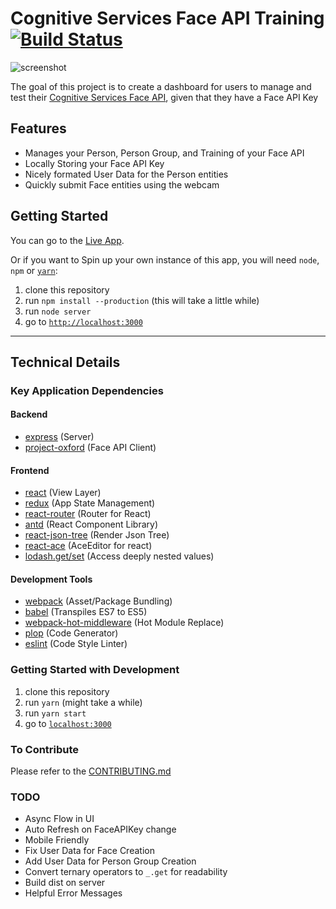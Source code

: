 # Cognitive Services Face API Training [![Build Status](https://travis-ci.org/howlowck/train-faces.svg?branch=master)](https://travis-ci.org/howlowck/train-faces)

![screenshot](https://howlowck.github.io/train-faces/imgs/identify-screenshot.png)

The goal of this project is to create a dashboard for users to manage and test their [Cognitive Services Face API](https://www.microsoft.com/cognitive-services/en-us/face-api), given that they have a Face API Key

## Features
* Manages your Person, Person Group, and Training of your Face API
* Locally Storing your Face API Key
* Nicely formated User Data for the Person entities
* Quickly submit Face entities using the webcam

## Getting Started
You can go to the [Live App](http://aka.ms/trainfaces).

Or if you want to Spin up your own instance of this app, you will need `node`, `npm` or [`yarn`](https://yarnpkg.com/en/):
1. clone this repository
2. run `npm install --production` (this will take a little while)
3. run `node server`
4. go to [`http://localhost:3000`](http://localhost:3000)

----
## Technical Details

### Key Application Dependencies
#### Backend
* [express](https://expressjs.com/) (Server)
* [project-oxford](https://github.com/felixrieseberg/project-oxford) (Face API Client)

#### Frontend
* [react](https://www.npmjs.com/package/react) (View Layer)
* [redux](https://www.npmjs.com/package/redux) (App State Management)
* [react-router](https://www.npmjs.com/package/react-router) (Router for React)
* [antd](https://www.npmjs.com/package/antd) (React Component Library)
* [react-json-tree](https://www.npmjs.com/package/react-json-tree) (Render Json Tree)
* [react-ace](https://www.npmjs.com/package/react-ace) (AceEditor for react)
* [lodash.get/set](https://www.npmjs.com/package/lodash.get) (Access deeply nested values)

#### Development Tools
* [webpack](https://webpack.js.org/) (Asset/Package Bundling)
* [babel](https://babeljs.io/) (Transpiles ES7 to ES5)
* [webpack-hot-middleware](https://github.com/glenjamin/webpack-hot-middleware) (Hot Module Replace)
* [plop](https://github.com/amwmedia/plop) (Code Generator)
* [eslint](http://eslint.org/) (Code Style Linter)

### Getting Started with Development
1. clone this repository
2. run `yarn` (might take a while)
3. run `yarn start`
4. go to [`localhost:3000`](http://localhost:3000)

### To Contribute
Please refer to the [CONTRIBUTING.md](https://github.com/howlowck/train-faces/blob/master/CONTRIBUTING.md)

### TODO
* Async Flow in UI
* Auto Refresh on FaceAPIKey change
* Mobile Friendly
* Fix User Data for Face Creation
* Add User Data for Person Group Creation
* Convert ternary operators to `_.get` for readability
* Build dist on server
* Helpful Error Messages
